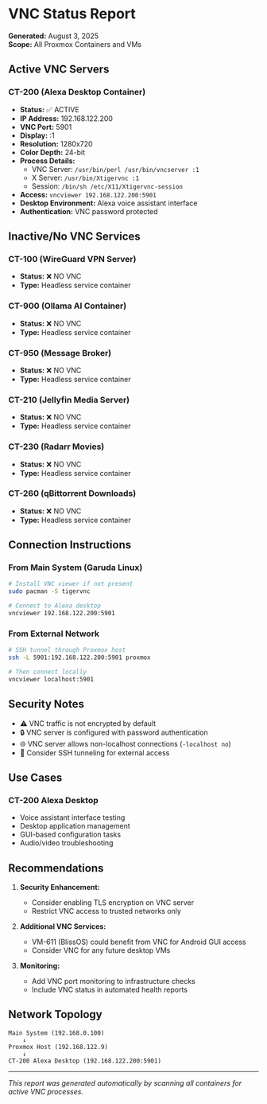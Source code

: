 # VNC Status Report

**Generated:** August 3, 2025  
**Scope:** All Proxmox Containers and VMs

## Active VNC Servers

### CT-200 (Alexa Desktop Container)
- **Status:** ✅ ACTIVE
- **IP Address:** 192.168.122.200
- **VNC Port:** 5901
- **Display:** :1
- **Resolution:** 1280x720
- **Color Depth:** 24-bit
- **Process Details:**
  - VNC Server: `/usr/bin/perl /usr/bin/vncserver :1`
  - X Server: `/usr/bin/Xtigervnc :1`
  - Session: `/bin/sh /etc/X11/Xtigervnc-session`
- **Access:** `vncviewer 192.168.122.200:5901`
- **Desktop Environment:** Alexa voice assistant interface
- **Authentication:** VNC password protected

## Inactive/No VNC Services

### CT-100 (WireGuard VPN Server)
- **Status:** ❌ NO VNC
- **Type:** Headless service container

### CT-900 (Ollama AI Container)
- **Status:** ❌ NO VNC
- **Type:** Headless service container

### CT-950 (Message Broker)
- **Status:** ❌ NO VNC
- **Type:** Headless service container

### CT-210 (Jellyfin Media Server)
- **Status:** ❌ NO VNC
- **Type:** Headless service container

### CT-230 (Radarr Movies)
- **Status:** ❌ NO VNC
- **Type:** Headless service container

### CT-260 (qBittorrent Downloads)
- **Status:** ❌ NO VNC
- **Type:** Headless service container

## Connection Instructions

### From Main System (Garuda Linux)
```bash
# Install VNC viewer if not present
sudo pacman -S tigervnc

# Connect to Alexa desktop
vncviewer 192.168.122.200:5901
```

### From External Network
```bash
# SSH tunnel through Proxmox host
ssh -L 5901:192.168.122.200:5901 proxmox

# Then connect locally
vncviewer localhost:5901
```

## Security Notes

- ⚠️ VNC traffic is not encrypted by default
- 🔒 VNC server is configured with password authentication
- 🌐 VNC server allows non-localhost connections (`-localhost no`)
- 🚫 Consider SSH tunneling for external access

## Use Cases

### CT-200 Alexa Desktop
- Voice assistant interface testing
- Desktop application management
- GUI-based configuration tasks
- Audio/video troubleshooting

## Recommendations

1. **Security Enhancement:**
   - Consider enabling TLS encryption on VNC server
   - Restrict VNC access to trusted networks only
   
2. **Additional VNC Services:**
   - VM-611 (BlissOS) could benefit from VNC for Android GUI access
   - Consider VNC for any future desktop VMs

3. **Monitoring:**
   - Add VNC port monitoring to infrastructure checks
   - Include VNC status in automated health reports

## Network Topology

```
Main System (192.168.0.100)
    ↓
Proxmox Host (192.168.122.9)
    ↓
CT-200 Alexa Desktop (192.168.122.200:5901)
```

---
*This report was generated automatically by scanning all containers for active VNC processes.*
